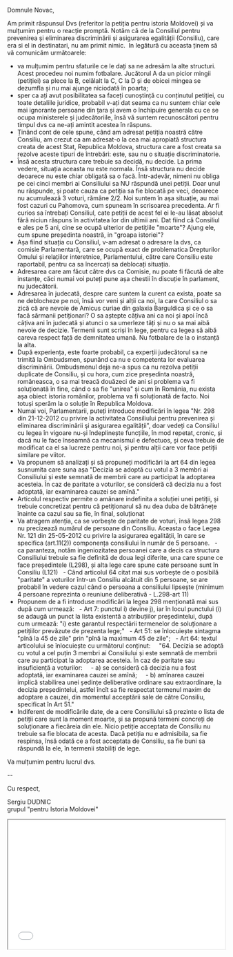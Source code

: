 Domnule Novac, 

Am primit răspunsul Dvs (referitor la petiția pentru istoria Moldovei) și va mulțumim pentru o reacție promptă. Notăm că de la Consiliul pentru prevenirea și eliminarea discriminării și asigurarea egalității (Consiliu), care era si el in destinatari, nu am primit nimic.  
In legătură cu aceasta ținem să vă comunicăm următoarele:
- va mulțumim pentru sfaturile ce le dați sa ne adresăm la alte structuri. Acest procedeu noi numim fotbalare. Jucătorul A da un picior mingii (petiției) sa plece la B, celălalt la C, C la D și de obicei mingea se dezumfla și nu mai ajunge niciodată în poarta;
- sper ca ați avut posibilitatea sa faceți cunoștință cu conținutul petiției, cu toate detaliile juridice, probabil v-ați dat seama ca nu suntem chiar cele mai ignorante persoane din țara și avem o închipuire generala cu ce se ocupa ministerele și judecătoriile, însă vă suntem recunoscători pentru timpul dvs ca ne-ați amintit acestea în răspuns.
- Ținând cont de cele spune, când am adresat petiția noastră către Consiliu, am crezut ca am adresat-o la cea mai apropiată structura creata de acest Stat, Republica Moldova, structura care a fost creata sa rezolve aceste tipuri de întrebări: este, sau nu o situație discriminatorie.
- Însă acesta structura care trebuie sa decidă, nu decide. La prima vedere, situația aceasta nu este normala. Însă structura nu decide deoarece nu este chiar obligată sa o facă. Într-adevăr, nimeni nu obliga pe cei cinci membri ai Consiliului sa NU răspundă unei petiții. Doar unul nu răspunde, și poate cauza ca petiția sa fie blocată pe veci, deoarece nu acumulează 3 voturi, rămâne 2/2. Noi suntem în așa situație, au mai fost cazuri cu Pahomova, cum spuneam în scrisoarea precedenta. Ar fi curios sa întrebați Consiliul, cate petiții de acest fel ei le-au lăsat absolut fără niciun răspuns în activitatea lor din ultimii ani. Dat fiind că Consiliul e ales pe 5 ani, cine se ocupă ulterior de petițiile "moarte"? Ajung ele, cum spune președinta noastră, in "groapa istoriei"?
- Așa fiind situația cu Consiliul, v-am adresat o adresare la dvs, ca comisie Parlamentară, care se ocupă exact de problematica Drepturilor Omului și relațiilor interetnice, Parlamentului, către care Consiliu este raportabil, pentru ca sa încercați sa deblocați situația.
- Adresarea care am făcut către dvs ca Comisie, nu poate fi făcută de alte instanțe, căci numai voi puteți pune așa chestii în discuție în parlament, nu judecătorii.
- Adresarea în judecată, despre care suntem la curent ca exista, poate sa ne deblocheze pe noi, însă vor veni și alții ca noi, la care Consiliul o sa zică că are nevoie de Amicus curiae din galaxia Barguldica și ce o sa facă sărmanii petiționari? O sa aștepte câțiva ani ca noi și apoi încă câțiva ani în judecată și atunci o sa umerleze tăți și nu o sa mai aibă nevoie de decizie. Termenii sunt scriși în lege, pentru ca legea să aibă careva respect față de demnitatea umană. Nu fotbalare de la o instanță la alta.
- După experiența, este foarte probabil, ca experții judecătorul sa ne trimită la Ombudsmen, spunând ca nu e competenta lor evaluarea discriminării. Ombudsmenul deja ne-a spus ca nu rezolva petiții duplicate de Consiliu, și cu hora, cum zice președinta noastră, româneasca, o sa mai treacă douăzeci de ani si problema va fi soluționată în fine, când o sa fie "unirea" și cum în România, nu exista așa obiect istoria românilor, problema va fi soluționată de facto. Noi totuși sperăm la o soluție în Republica Moldova.
- Numai voi, Parlamentarii, puteți introduce modificări în legea "Nr. 298 din 21-12-2012 cu privire la activitatea Consiliului pentru prevenirea și eliminarea discriminării şi asigurarea egalității", doar vedeți ca Consiliul cu legea în vigoare nu-și îndeplinește funcțiile, în mod repetat, cronic, și dacă nu le face înseamnă ca mecanismul e defectuos, și ceva trebuie de modificat ca el sa lucreze pentru noi, și pentru alții care vor face petiții similare pe viitor. 
- Va propunem să analizați și să propuneți modificări la art 64 din legea susnumita care suna așa "Decizia se adoptă cu votul a 3 membri ai Consiliului și este semnată de membrii care au participat la adoptarea acesteia. În caz de paritate a voturilor, se consideră că decizia nu a fost adoptată, iar examinarea cauzei se amînă."
- Articolul respectiv permite o amânare indefinita a soluției unei petiții, și trebuie concretizat pentru că petiționarul să nu dea duba de bătrânețe înainte ca cazul sau sa fie, în final, soluționat
- Va atragem atenția, ca se vorbește de paritate de voturi, însă legea 298 nu precizează numărul de persoane din Consiliu. Aceasta o face Legea Nr. 121 din 25-05-2012 cu privire la asigurarea egalității, în care se specifica (art.11(2)) componența consiliului în număr de 5 persoane. 
  - ca paranteza, notăm ingeniozitatea persoanei care a decis ca structura Consiliului trebuie sa fie definită de doua legi diferite, una care spune ce face președintele (L298), și alta lege care spune cate persoane sunt în Consiliu (L121)
  - Când articolul 64 citat mai sus vorbește de o posibilă "paritate" a voturilor într-un Consiliu alcătuit din 5 persoane, se are probabil în vedere cazul când o persoana a consiliului lipsește (minimum 4 persoane reprezinta o reuniune deliberativă - L.298-art 11)
- Propunem de a fi introduse modificări la legea 298 menționată mai sus după cum urmează:
  - Art 7: punctul i) devine j), iar în locul punctului (i) se adaugă un punct la lista existentă a atribuțiilor președintelui, după cum urmează: "i) este garantul respectării termenelor de soluționare a petițiilor prevăzute de prezenta lege;"
  - Art 51: se înlocuiește sintagma "pînă la 45 de zile" prin "pînă la maximum 45 de zile";
  - Art 64: textul articolului se înlocuiește cu următorul conținut:  
  "64. Decizia se adoptă cu votul a cel puțin 3 membri ai Consiliului și este semnată de membrii care au participat la adoptarea acesteia. În caz de paritate sau insuficiență a voturilor: 
    - a) se consideră că decizia nu a fost adoptată, iar examinarea cauzei se amînă;
    - b) amînarea cauzei implică stabilirea unei ședințe deliberative ordinare sau extraordinare, la decizia președintelui, astfel încît sa fie respectat termenul maxim de adoptare a cauzei, din momentul acceptării sale de către Consiliu, specificat în Art 51."
- Indiferent de modificările date, de a cere Consiliului să prezinte o lista de petiții care sunt la moment moarte, și sa propună termeni concreți de soluționare a fiecăreia din ele. Nicio petiție acceptata de Consiliu nu trebuie sa fie blocata de acesta. Dacă petiția nu e admisibila, sa fie respinsa, însă odată ce a fost acceptata de Consiliu, sa fie buni sa răspundă la ele, în termenii stabiliți de lege.

Va mulțumim pentru lucrul dvs.

--

Cu respect,

Sergiu DUDNIC  
grupul "pentru Istoria Moldovei"

<iframe src="./assets/2022_06_29_CDO-Answer-05-288.pdf#toolbar=0" width="100%" height="300"></iframe>